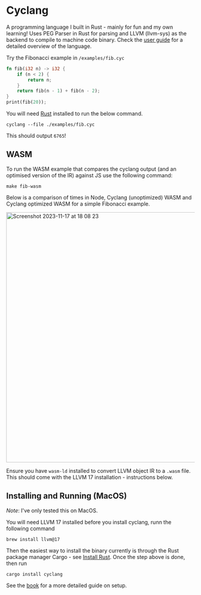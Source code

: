 # Cyclang

A programming language I built in Rust - mainly for fun and my own learning! Uses PEG Parser in Rust for parsing and LLVM (llvm-sys) as the backend to compile to machine code binary. Check the [user guide](https://lyledean1.github.io/cyclang/overview.html) for a detailed overview of the language.

Try the Fibonacci example in `/examples/fib.cyc`

```rust
fn fib(i32 n) -> i32 {
    if (n < 2) {
        return n;
    }
    return fib(n - 1) + fib(n - 2);
}
print(fib(20));
```

You will need [Rust](https://www.rust-lang.org/tools/install) installed to run the below command.

```
cyclang --file ./examples/fib.cyc
```

This should output `6765`! 

## WASM 

To run the WASM example that compares the cyclang output (and an optimised version of the IR) against JS use the following command:
```
make fib-wasm
```

Below is a comparison of times in Node, Cyclang (unoptimized) WASM and Cyclang optimized WASM for a simple Fibonacci example. 

<img width="668" alt="Screenshot 2023-11-17 at 18 08 23" src="https://github.com/lyledean1/cyclang/assets/20296911/646f04d6-cc16-4045-b9b7-6e9438e810f6">


Ensure you have `wasm-ld` installed to convert LLVM object IR to a `.wasm` file. This should come with the LLVM 17 installation - instructions below.

##  Installing and Running (MacOS)

*Note*: I've only tested this on MacOS.

You will need LLVM 17 installed before you install cyclang, runn the following command
```
brew install llvm@17
```

Then the easiest way to install the binary currently is through the Rust package manager Cargo - see [Install Rust](https://www.rust-lang.org/tools/install). Once the step above is done, then run 
```
cargo install cyclang
```

See the [book](https://lyledean1.github.io/cyclang/setup.html) for a more detailed guide on setup.

